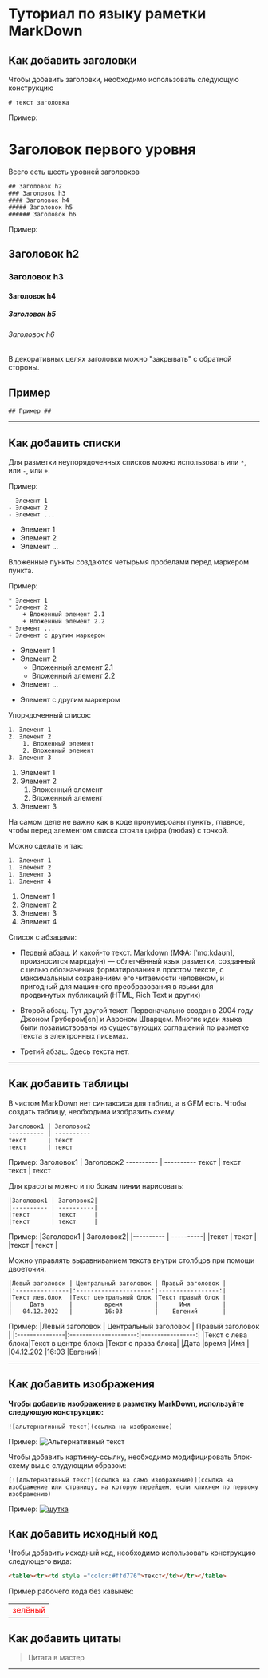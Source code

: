 # Туториал по языку раметки MarkDown

## Как добавить заголовки
Чтобы добавить заголовки, необходимо использовать следующую конструкцию
```
# текст заголовка
```
Пример:
# Заголовок первого уровня
Всего есть шесть уровней заголовков
```
## Заголовок h2
### Заголовок h3
#### Заголовок h4
##### Заголовок h5
###### Заголовок h6
```
Пример:
## Заголовок h2
### Заголовок h3
#### Заголовок h4
##### Заголовок h5
###### Заголовок h6

В декоративных целях заголовки можно "закрывать" с обратной стороны.
## Пример ##
```
## Пример ##
```
****

## Как добавить списки

Для разметки неупорядоченных списков можно использовать или `*`, или `-`, или `+`.

Пример:
```
- Элемент 1
- Элемент 2
- Элемент ...
```
- Элемент 1
- Элемент 2
- Элемент ...

Вложенные пункты создаются четырьмя пробелами перед маркером пункта.

Пример:
```
* Элемент 1
* Элемент 2
    + Вложенный элемент 2.1
    + Вложенный элемент 2.2
* Элемент ...
+ Элемент с другим маркером
```
* Элемент 1
* Элемент 2
    + Вложенный элемент 2.1
    + Вложенный элемент 2.2
* Элемент ...
+ Элемент с другим маркером

Упорядоченный список:
```
1. Элемент 1
2. Элемент 2
    1. Вложенный элемент
    2. Вложенный элемент
3. Элемент 3
```
1. Элемент 1
2. Элемент 2
    1. Вложенный элемент
    2. Вложенный элемент
3. Элемент 3

На самом деле не важно как в коде пронумероаны пункты, главное, чтобы перед элементом списка стояла цифра (любая) с точкой. 

Можно сделать и так:

```
1. Элемент 1
1. Элемент 2
1. Элемент 3
1. Элемент 4
```
1. Элемент 1
1. Элемент 2
1. Элемент 3
1. Элемент 4

Список с абзацами:

* Первый абзац. И какой-то текст. Markdown (МФА: [ˈmɑːkdaʊn], произносится маркда́ун) — облегчённый язык разметки, созданный с целью обозначения форматирования в простом тексте, с максимальным сохранением его читаемости человеком, и пригодный для машинного преобразования в языки для продвинутых публикаций (HTML, Rich Text и других)

* Второй абзац. Тут другой текст. Первоначально создан в 2004 году Джоном Грубером[en] и Аароном Шварцем. Многие идеи языка были позаимствованы из существующих соглашений по разметке текста в электронных письмах.

* Третий абзац. Здесь текста нет.

****

## Как добавить таблицы

В чистом MarkDown нет синтаксиса для таблиц, а в GFM есть.
Чтобы создать таблицу, необходима изобразить схему.
```
Заголовок1 | Заголовок2
---------- | ----------
текст      | текст
текст      | текст
```
Пример:
Заголовок1 | Заголовок2
---------- | ----------
текст      | текст
текст      | текст

Для красоты можно и по бокам линии нарисовать:
```
|Заголовок1 | Заголовок2|
|---------- | ----------|
|текст      | текст     |
|текст      | текст     |
```
Пример:
|Заголовок1 | Заголовок2|
|---------- | ----------|
|текст      | текст     |
|текст      | текст     |

Можно управлять выравниванием текста внутри столбцов при помощи двоеточия.
```
|Левый заголовок | Центральный заголовок | Правый заголовок |
|:---------------|:---------------------:|-----------------:|
|Текст лев.блок  |Текст центральный блок |Текст правый блок |
|     Дата       |         время         |      Имя         |
|   04.12.2022   |         16:03         |    Евгений       |
```
Пример:
|Левый заголовок | Центральный заголовок | Правый заголовок |
|:---------------|:---------------------:|-----------------:|
|Текст с лева блока|Текст в центре блока |Текст с права блока|
|Дата            |время                  |Имя               |
|04.12.202       |16:03                  |Евгений           |

****
## Как добавить изображения

**Чтобы добавить изображение в разметку MarkDown, используйте следующую конструкцию:**
```
![альтернативный текст](ссылка на изображение)
```

Пример:
![Альтернативный текст](https://texterra.ru/upload/iblock/933/header.jpg)

Чтобы добавить картинку-ссылку, необходимо модифицировать блок-схему выше слудующим образом:

```
[![Альтернативный текст](ссылка на само изображение)](ссылка на изображение или страницу, на которую перейдем, если кликнем по первому изображению)
```

Пример:
[![шутка](https://miro.medium.com/max/1000/0*rY24Wt0Ysay5L2Jr.jpg)](https://learn.microsoft.com/ru-ru/contribute/markdown-reference)

## Как добавить исходный код

Чтобы добавить исходный код, необходимо использовать конструкцию следующего вида:
```html
<table><tr><td style ="color:#ffd776">текст</td></tr></table>
```
Пример рабочего кода без кавычек:
<table><tr><td style ="color:#ff0000">зелёный</td></tr></table>

## Как добавить цитаты

> Цитата в мастер
****